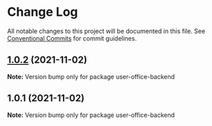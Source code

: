 # Change Log

All notable changes to this project will be documented in this file.
See [Conventional Commits](https://conventionalcommits.org) for commit guidelines.

## [1.0.2](https://github.com/UserOfficeProject/user-office-backend/compare/user-office-backend@1.0.1...user-office-backend@1.0.2) (2021-11-02)

**Note:** Version bump only for package user-office-backend





## 1.0.1 (2021-11-02)

**Note:** Version bump only for package user-office-backend
